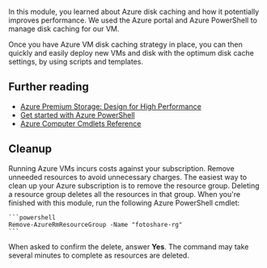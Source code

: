 In this module, you learned about Azure disk caching and how it potentially improves performance. We used the Azure portal and Azure PowerShell to manage disk caching for our VM. 

Once you have Azure VM disk caching strategy in place, you can then quickly and easily deploy new VMs and disk with the optimum disk cache settings, by using scripts and templates.

## Further reading

- [Azure Premium Storage: Design for High Performance](https://docs.microsoft.com/azure/virtual-machines/windows/premium-storage-performance)
- [Get started with Azure PowerShell](https://docs.microsoft.com/powershell/azure/get-started-azureps?view=azurermps-6.8.1)
- [Azure Computer Cmdlets Reference](https://docs.microsoft.com/powershell/module/azurerm.compute/?view=azurermps-6.8.1#vm_disks)


## Cleanup

Running Azure VMs incurs costs against your subscription. Remove unneeded resources to avoid unnecessary charges. The easiest way to clean up your Azure subscription is to remove the resource group. Deleting a resource group deletes all the resources in that group. When you're finished with this module, run the following Azure PowerShell cmdlet:

    ```powershell
    Remove-AzureRmResourceGroup -Name "fotoshare-rg"
    ```

When  asked to confirm the delete, answer **Yes**. The command may take several minutes to complete as resources are deleted.
